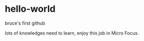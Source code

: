 # hello-world
bruce's first github

lots of knowledges need to learn, enjoy this job in Micro Focus.
